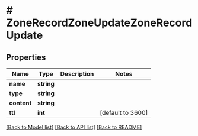 # # ZoneRecordZoneUpdateZoneRecordUpdate

## Properties

Name | Type | Description | Notes
------------ | ------------- | ------------- | -------------
**name** | **string** |  |
**type** | **string** |  |
**content** | **string** |  |
**ttl** | **int** |  | [default to 3600]

[[Back to Model list]](../../README.md#models) [[Back to API list]](../../README.md#endpoints) [[Back to README]](../../README.md)
